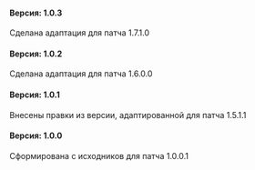 ﻿#### Версия: 1.0.3
Сделана адаптация для патча 1.7.1.0

#### Версия: 1.0.2
Сделана адаптация для патча 1.6.0.0

#### Версия: 1.0.1
Внесены правки из версии, адаптированной для патча 1.5.1.1

#### Версия: 1.0.0
Сформирована с исходников для патча 1.0.0.1